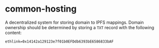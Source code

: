 # common-hosting

A decentralized system for storing domain to IPFS mappings. Domain ownership should be determined by storing a `TXT` record with the following content:

```
ethlink=0x14142a129123e7f01b0EFDdb6393bE6586833bAF
```
